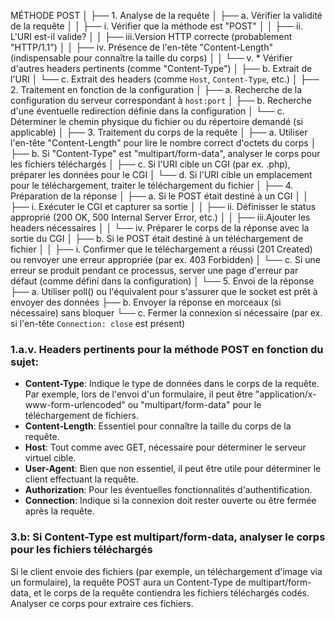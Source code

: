 MÉTHODE POST
│
├── 1. Analyse de la requête
│   ├── a. Vérifier la validité de la requête
│   │   ├── i.	Vérifier que la méthode est "POST"
│   │   ├── ii.	L'URI est-il valide?
│   │   ├── iii.Version HTTP correcte (probablement "HTTP/1.1")
│   │   ├── iv.	Présence de l'en-tête "Content-Length" (indispensable pour connaître la taille du corps)
│   │   └── v.	* Vérifier d'autres headers pertinents (comme "Content-Type")
│   ├── b. Extrait de l'URI
│   └── c. Extrait des headers (comme `Host`, `Content-Type`, etc.)
│
├── 2. Traitement en fonction de la configuration
│   ├── a. Recherche de la configuration du serveur correspondant à `host:port`
│   ├── b. Recherche d'une éventuelle redirection définie dans la configuration
│   └── c. Déterminer le chemin physique du fichier ou du répertoire demandé (si applicable)
│
├── 3. Traitement du corps de la requête
│   ├── a. Utiliser l'en-tête "Content-Length" pour lire le nombre correct d'octets du corps
│   ├── b. Si "Content-Type" est "multipart/form-data", analyser le corps pour les fichiers téléchargés
│   ├── c. Si l'URI cible un CGI (par ex. .php), préparer les données pour le CGI
│   └── d. Si l'URI cible un emplacement pour le téléchargement, traiter le téléchargement du fichier
│
├── 4. Préparation de la réponse
│   ├── a. Si le POST était destiné à un CGI
│   │   ├── i.	Exécuter le CGI et capturer sa sortie
│   │   ├── ii.	Définisser le status approprié (200 OK, 500 Internal Server Error, etc.)
│   │   ├── iii.Ajouter les headers nécessaires
│   │   └── iv.	Préparer le corps de la réponse avec la sortie du CGI
│   ├── b. Si le POST était destiné à un téléchargement de fichier
│   │   ├── i. Confirmer que le téléchargement a réussi (201 Created) ou renvoyer une erreur appropriée (par ex. 403 Forbidden)
│   └── c. Si une erreur se produit pendant ce processus, server une page d'erreur par défaut (comme défini dans la configuration)
│
└── 5. Envoi de la réponse
    ├── a. Utiliser poll() ou l'équivalent pour s'assurer que le socket est prêt à envoyer des données
    ├── b. Envoyer la réponse en morceaux (si  nécessaire) sans bloquer
    └── c. Fermer la connexion si nécessaire (par ex. si l'en-tête `Connection: close` est présent)



### 1.a.v. Headers pertinents pour la méthode POST en fonction du sujet:

- **Content-Type**: Indique le type de données dans le corps de la requête. Par exemple, lors de l'envoi d'un formulaire, il peut être "application/x-www-form-urlencoded" ou "multipart/form-data" pour le téléchargement de fichiers.
- **Content-Length**: Essentiel pour connaître la taille du corps de la requête.
- **Host**: Tout comme avec GET, nécessaire pour déterminer le serveur virtuel cible.
- **User-Agent**: Bien que non essentiel, il peut être utile pour déterminer le client effectuant la requête.
- **Authorization**: Pour les éventuelles fonctionnalités d'authentification.
- **Connection**: Indique si la connexion doit rester ouverte ou être fermée après la requête.

### 3.b: Si Content-Type est multipart/form-data, analyser le corps pour les fichiers téléchargés

Si le client envoie des fichiers (par exemple, un téléchargement d'image via un formulaire), la requête POST aura un Content-Type de multipart/form-data, et le corps de la requête contiendra les fichiers téléchargés codés. Analyser ce corps pour extraire ces fichiers.